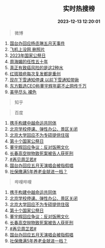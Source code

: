 <div align="center"><h2>实时热搜榜</h2><h4>2023-12-13 12:20:01</h4></div>

> 微博  

1. [国台办回应杨丞琳五月天事件](https://s.weibo.com/weibo?q=%23%E5%9B%BD%E5%8F%B0%E5%8A%9E%E5%9B%9E%E5%BA%94%E6%9D%A8%E4%B8%9E%E7%90%B3%E4%BA%94%E6%9C%88%E5%A4%A9%E4%BA%8B%E4%BB%B6%23&t=31&band_rank=1&Refer=top)<br />
2. [飞机上没网 删照片](https://s.weibo.com/weibo?q=%E9%A3%9E%E6%9C%BA%E4%B8%8A%E6%B2%A1%E7%BD%91%20%E5%88%A0%E7%85%A7%E7%89%87&t=31&band_rank=2&Refer=top)<br />
3. [2023年国家公祭日](https://s.weibo.com/weibo?q=%232023%E5%B9%B4%E5%9B%BD%E5%AE%B6%E5%85%AC%E7%A5%AD%E6%97%A5%23&t=31&band_rank=3&Refer=top)<br />
4. [周海媚的任性五十年](https://s.weibo.com/weibo?q=%E5%91%A8%E6%B5%B7%E5%AA%9A%E7%9A%84%E4%BB%BB%E6%80%A7%E4%BA%94%E5%8D%81%E5%B9%B4&t=31&band_rank=4&Refer=top)<br />
5. [真正有致癌风险的是这2种水](https://s.weibo.com/weibo?q=%23%E7%9C%9F%E6%AD%A3%E6%9C%89%E8%87%B4%E7%99%8C%E9%A3%8E%E9%99%A9%E7%9A%84%E6%98%AF%E8%BF%992%E7%A7%8D%E6%B0%B4%23&t=31&band_rank=5&Refer=top)<br />
6. [红斑狼疮每次复发都是重创](https://s.weibo.com/weibo?q=%23%E7%BA%A2%E6%96%91%E7%8B%BC%E7%96%AE%E6%AF%8F%E6%AC%A1%E5%A4%8D%E5%8F%91%E9%83%BD%E6%98%AF%E9%87%8D%E5%88%9B%23&t=31&band_rank=6&Refer=top)<br />
7. [现在下雪通知停课 以前下雪通知带锹](https://s.weibo.com/weibo?q=%E7%8E%B0%E5%9C%A8%E4%B8%8B%E9%9B%AA%E9%80%9A%E7%9F%A5%E5%81%9C%E8%AF%BE%20%E4%BB%A5%E5%89%8D%E4%B8%8B%E9%9B%AA%E9%80%9A%E7%9F%A5%E5%B8%A6%E9%94%B9&t=31&band_rank=7&Refer=top)<br />
8. [东方甄选CEO称董宇辉年薪不止网传千万](https://s.weibo.com/weibo?q=%23%E4%B8%9C%E6%96%B9%E7%94%84%E9%80%89CEO%E7%A7%B0%E8%91%A3%E5%AE%87%E8%BE%89%E5%B9%B4%E8%96%AA%E4%B8%8D%E6%AD%A2%E7%BD%91%E4%BC%A0%E5%8D%83%E4%B8%87%23&t=31&band_rank=8&Refer=top)<br />
9. [美甲尽头 裸色](https://s.weibo.com/weibo?q=%E7%BE%8E%E7%94%B2%E5%B0%BD%E5%A4%B4%20%E8%A3%B8%E8%89%B2&t=31&band_rank=9&Refer=top)<br />

> 知乎  


> 百度  

1. [携手构建中越命运共同体](https://www.baidu.com/s?wd=%E6%90%BA%E6%89%8B%E6%9E%84%E5%BB%BA%E4%B8%AD%E8%B6%8A%E5%91%BD%E8%BF%90%E5%85%B1%E5%90%8C%E4%BD%93&sa=fyb_news&rsv_dl=fyb_news)<br />
2. [北京学校停课、弹性办公、景区关闭](https://www.baidu.com/s?wd=%E5%8C%97%E4%BA%AC%E5%AD%A6%E6%A0%A1%E5%81%9C%E8%AF%BE%E3%80%81%E5%BC%B9%E6%80%A7%E5%8A%9E%E5%85%AC%E3%80%81%E6%99%AF%E5%8C%BA%E5%85%B3%E9%97%AD&sa=fyb_news&rsv_dl=fyb_news)<br />
3. [北京大学回应不为专硕提供住宿](https://www.baidu.com/s?wd=%E5%8C%97%E4%BA%AC%E5%A4%A7%E5%AD%A6%E5%9B%9E%E5%BA%94%E4%B8%8D%E4%B8%BA%E4%B8%93%E7%A1%95%E6%8F%90%E4%BE%9B%E4%BD%8F%E5%AE%BF&sa=fyb_news&rsv_dl=fyb_news)<br />
4. [第十个国家公祭日](https://www.baidu.com/s?wd=%E7%AC%AC%E5%8D%81%E4%B8%AA%E5%9B%BD%E5%AE%B6%E5%85%AC%E7%A5%AD%E6%97%A5&sa=fyb_news&rsv_dl=fyb_news)<br />
5. [董宇辉回应争议：反对饭圈文化](https://www.baidu.com/s?wd=%E8%91%A3%E5%AE%87%E8%BE%89%E5%9B%9E%E5%BA%94%E4%BA%89%E8%AE%AE%EF%BC%9A%E5%8F%8D%E5%AF%B9%E9%A5%AD%E5%9C%88%E6%96%87%E5%8C%96&sa=fyb_news&rsv_dl=fyb_news)<br />
6. [长春高空抛物致死案被告人获死刑](https://www.baidu.com/s?wd=%E9%95%BF%E6%98%A5%E9%AB%98%E7%A9%BA%E6%8A%9B%E7%89%A9%E8%87%B4%E6%AD%BB%E6%A1%88%E8%A2%AB%E5%91%8A%E4%BA%BA%E8%8E%B7%E6%AD%BB%E5%88%91&sa=fyb_news&rsv_dl=fyb_news)<br />
7. [#再见周芷若#](https://www.baidu.com/s?wd=%23%E5%86%8D%E8%A7%81%E5%91%A8%E8%8A%B7%E8%8B%A5%23&sa=fyb_news&rsv_dl=fyb_news)<br />
8. [国台办回应五月天演唱会被指假唱](https://www.baidu.com/s?wd=%E5%9B%BD%E5%8F%B0%E5%8A%9E%E5%9B%9E%E5%BA%94%E4%BA%94%E6%9C%88%E5%A4%A9%E6%BC%94%E5%94%B1%E4%BC%9A%E8%A2%AB%E6%8C%87%E5%81%87%E5%94%B1&sa=fyb_news&rsv_dl=fyb_news)<br />
9. [社保缴满5年养老金就进一档？](https://www.baidu.com/s?wd=%E7%A4%BE%E4%BF%9D%E7%BC%B4%E6%BB%A15%E5%B9%B4%E5%85%BB%E8%80%81%E9%87%91%E5%B0%B1%E8%BF%9B%E4%B8%80%E6%A1%A3%EF%BC%9F&sa=fyb_news&rsv_dl=fyb_news)<br />

> 哔哩哔哩  

1. [携手构建中越命运共同体](https://www.baidu.com/s?wd=%E6%90%BA%E6%89%8B%E6%9E%84%E5%BB%BA%E4%B8%AD%E8%B6%8A%E5%91%BD%E8%BF%90%E5%85%B1%E5%90%8C%E4%BD%93&sa=fyb_news&rsv_dl=fyb_news)<br />
2. [北京学校停课、弹性办公、景区关闭](https://www.baidu.com/s?wd=%E5%8C%97%E4%BA%AC%E5%AD%A6%E6%A0%A1%E5%81%9C%E8%AF%BE%E3%80%81%E5%BC%B9%E6%80%A7%E5%8A%9E%E5%85%AC%E3%80%81%E6%99%AF%E5%8C%BA%E5%85%B3%E9%97%AD&sa=fyb_news&rsv_dl=fyb_news)<br />
3. [北京大学回应不为专硕提供住宿](https://www.baidu.com/s?wd=%E5%8C%97%E4%BA%AC%E5%A4%A7%E5%AD%A6%E5%9B%9E%E5%BA%94%E4%B8%8D%E4%B8%BA%E4%B8%93%E7%A1%95%E6%8F%90%E4%BE%9B%E4%BD%8F%E5%AE%BF&sa=fyb_news&rsv_dl=fyb_news)<br />
4. [第十个国家公祭日](https://www.baidu.com/s?wd=%E7%AC%AC%E5%8D%81%E4%B8%AA%E5%9B%BD%E5%AE%B6%E5%85%AC%E7%A5%AD%E6%97%A5&sa=fyb_news&rsv_dl=fyb_news)<br />
5. [董宇辉回应争议：反对饭圈文化](https://www.baidu.com/s?wd=%E8%91%A3%E5%AE%87%E8%BE%89%E5%9B%9E%E5%BA%94%E4%BA%89%E8%AE%AE%EF%BC%9A%E5%8F%8D%E5%AF%B9%E9%A5%AD%E5%9C%88%E6%96%87%E5%8C%96&sa=fyb_news&rsv_dl=fyb_news)<br />
6. [长春高空抛物致死案被告人获死刑](https://www.baidu.com/s?wd=%E9%95%BF%E6%98%A5%E9%AB%98%E7%A9%BA%E6%8A%9B%E7%89%A9%E8%87%B4%E6%AD%BB%E6%A1%88%E8%A2%AB%E5%91%8A%E4%BA%BA%E8%8E%B7%E6%AD%BB%E5%88%91&sa=fyb_news&rsv_dl=fyb_news)<br />
7. [#再见周芷若#](https://www.baidu.com/s?wd=%23%E5%86%8D%E8%A7%81%E5%91%A8%E8%8A%B7%E8%8B%A5%23&sa=fyb_news&rsv_dl=fyb_news)<br />
8. [国台办回应五月天演唱会被指假唱](https://www.baidu.com/s?wd=%E5%9B%BD%E5%8F%B0%E5%8A%9E%E5%9B%9E%E5%BA%94%E4%BA%94%E6%9C%88%E5%A4%A9%E6%BC%94%E5%94%B1%E4%BC%9A%E8%A2%AB%E6%8C%87%E5%81%87%E5%94%B1&sa=fyb_news&rsv_dl=fyb_news)<br />
9. [社保缴满5年养老金就进一档？](https://www.baidu.com/s?wd=%E7%A4%BE%E4%BF%9D%E7%BC%B4%E6%BB%A15%E5%B9%B4%E5%85%BB%E8%80%81%E9%87%91%E5%B0%B1%E8%BF%9B%E4%B8%80%E6%A1%A3%EF%BC%9F&sa=fyb_news&rsv_dl=fyb_news)<br />

